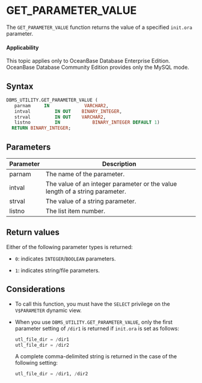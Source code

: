 GET_PARAMETER_VALUE
========================================

The `GET_PARAMETER_VALUE` function returns the value of a specified `init.ora` parameter.

  <main id="notice" >
    <h4>Applicability</h4>
    <p>This topic applies only to OceanBase Database Enterprise Edition. OceanBase Database Community Edition provides only the MySQL mode. </p>
  </main>

Syntax
-----------------------

```sql
DBMS_UTILITY.GET_PARAMETER_VALUE (
   parnam     IN             VARCHAR2,
   intval         IN OUT    BINARY_INTEGER,
   strval         IN OUT    VARCHAR2,
   listno         IN            BINARY_INTEGER DEFAULT 1)
  RETURN BINARY_INTEGER;
```



Parameters
-------------------------



| Parameter | Description |
|--------|------------------|
| parnam | The name of the parameter.  |
| intval | The value of an integer parameter or the value length of a string parameter.  |
| strval | The value of a string parameter.  |
| listno | The list item number.  |



Return values
------------------------

Either of the following parameter types is returned:

* `0`: indicates `INTEGER`/`BOOLEAN` parameters.


* `1`: indicates string/file parameters.






Considerations
-------------------------

* To call this function, you must have the `SELECT` privilege on the `V$PARAMETER` dynamic view.



* When you use `DBMS_UTILITY.GET_PARAMETER_VALUE`, only the first parameter setting of `/dir1` is returned if `init.ora` is set as follows:

   ```sql
   utl_file_dir = /dir1
   utl_file_dir = /dir2
   ```



   A complete comma-delimited string is returned in the case of the following setting:

   ```sql
   utl_file_dir = /dir1, /dir2
   ```





